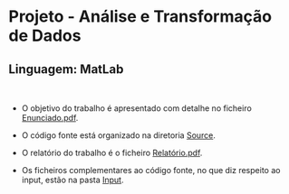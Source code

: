 # Projeto - Análise e Transformação de Dados

## **Linguagem:** MatLab

<br>

* O objetivo do trabalho é apresentado com detalhe no ficheiro [Enunciado.pdf](https://github.com/thomaspfresco/portfolioLEI/blob/main/%5BATD%5D%20An%C3%A1lise%20e%20Transforma%C3%A7%C3%A3o%20de%20Dados/Enunciado.pdf).

* O código fonte está organizado na diretoria [Source](https://github.com/thomaspfresco/portfolioLEI/tree/main/%5BATD%5D%20An%C3%A1lise%20e%20Transforma%C3%A7%C3%A3o%20de%20Dados/Source).

* O relatório do trabalho é o ficheiro [Relatório.pdf](https://github.com/thomaspfresco/portfolioLEI/blob/main/%5BATD%5D%20An%C3%A1lise%20e%20Transforma%C3%A7%C3%A3o%20de%20Dados/Relat%C3%B3rio.pdf). 

* Os ficheiros complementares ao código fonte, no que diz respeito ao input, estão na pasta [Input](https://github.com/thomaspfresco/portfolioLEI/tree/main/%5BATD%5D%20An%C3%A1lise%20e%20Transforma%C3%A7%C3%A3o%20de%20Dados/Input).